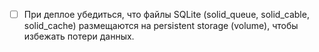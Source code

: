 - [ ] При деплое убедиться, что файлы SQLite (solid_queue, solid_cable, solid_cache) размещаются на persistent storage (volume), чтобы избежать потери данных.
